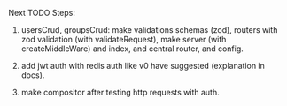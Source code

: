 Next TODO Steps:

1. usersCrud, groupsCrud: make validations schemas (zod), routers with zod validation (with validateRequest),
   make server (with createMiddleWare) and index, and central router, and config.

2. add jwt auth with redis auth like v0 have suggested (explanation in docs).

3. make compositor after testing http requests with auth.
